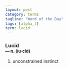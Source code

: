```yaml
---
layout: post
category: terms
tagline: "Word of the Day"
tags: [alpha_l]
term: lucid
---
```


<h3>Lucid<br/> <small>&mdash; n. (lu<span>&middot;</span>cid)</small></h3>
<p><ol>
<li>unconstrained instinct</li>
</ol></p>
